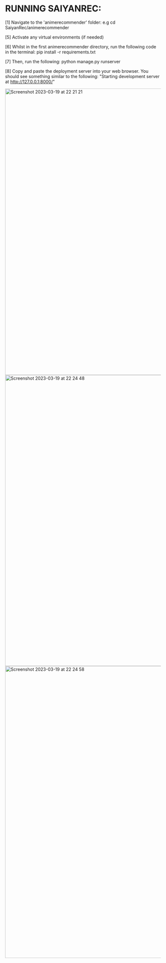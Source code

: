<h1> RUNNING SAIYANREC: </h1>

  [1] Navigate to the 'animerecommender' folder:
      e.g cd SaiyanRec/animerecommender

  [5] Activate any virtual environments (if needed)

  [6] Whilst in the first animerecommender directory, run the following code in the terminal:
            pip install -r requirements.txt

  [7] Then, run the following:
            python manage.py runserver

  [8] Copy and paste the deployment server into your web browser. You should see something similar to the following:
            "Starting development server at http://127.0.0.1:8000/"
            
<img width="927" alt="Screenshot 2023-03-19 at 22 21 21" src="https://user-images.githubusercontent.com/106033128/226213208-d1132f5e-e8fb-40ee-a443-ecfdfa6d9d6f.png">
           
<img width="942" alt="Screenshot 2023-03-19 at 22 24 48" src="https://user-images.githubusercontent.com/106033128/226213560-98fb67f0-3de5-49a3-ba5d-a76b0925b30c.png">

<img width="945" alt="Screenshot 2023-03-19 at 22 24 58" src="https://user-images.githubusercontent.com/106033128/226213562-b0a352be-da9b-40e0-91b8-be5de9072cc1.png">

